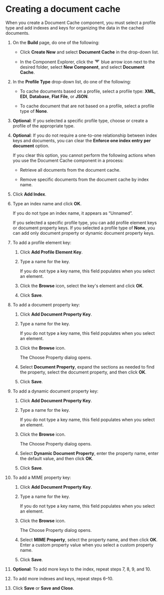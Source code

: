 # Creating a document cache

<head>
  <meta name="guidename" content="Integration"/>
  <meta name="context" content="GUID-2c01987d-a508-4597-a2e9-de9f04790d4f"/>
</head>


When you create a Document Cache component, you must select a profile type and add indexes and keys for organizing the data in the cached documents.

1.  On the **Build** page, do one of the following:

    -   Click **Create New** and select **Document Cache** in the drop-down list.

    -   In the Component Explorer, click the ![icon](../Images/main-ic-arrow-blue-down-16=GUID-CA79043B-869E-4C8B-A46E-5D4D4FA1DBEE=1=en-us=Low_ee257e3c-4362-486e-b1f1-4d613b679c4c.jpg) blue arrow icon next to the desired folder, select **New Component**, and select **Document Cache**.

2.  In the **Profile Type** drop-down list, do one of the following:

    -   To cache documents based on a profile, select a profile type: **XML**, **EDI**, **Database**, **Flat File**, or **JSON**.

    -   To cache document that are not based on a profile, select a profile type of **None**.

3.  **Optional**: If you selected a specific profile type, choose or create a profile of the appropriate type.

4.  **Optional**: If you do not require a one-to-one relationship between index keys and documents, you can clear the **Enforce one index entry per document** option.

    If you clear this option, you cannot perform the following actions when you use the Document Cache component in a process:

    -   Retrieve all documents from the document cache.

    -   Remove specific documents from the document cache by index name.

5.  Click **Add Index**.

6.  Type an index name and click **OK**.

    If you do not type an index name, it appears as “Unnamed”.

    If you selected a specific profile type, you can add profile element keys or document property keys. If you selected a profile type of **None**, you can add only document property or dynamic document property keys.

7.  To add a profile element key:

    1.  Click **Add Profile Element Key**.

    2.  Type a name for the key.

        If you do not type a key name, this field populates when you select an element.

    3.  Click the **Browse** icon, select the key's element and click **OK**.

    4.  Click **Save**.

8.  To add a document property key:

    1.  Click **Add Document Property Key**.

    2.  Type a name for the key.

        If you do not type a key name, this field populates when you select an element.

    3.  Click the **Browse** icon.

        The Choose Property dialog opens.

    4.  Select **Document Property**, expand the sections as needed to find the property, select the document property, and then click **OK**.

    5.  Click **Save**.

9.  To add a dynamic document property key:

    1.  Click **Add Document Property Key**.

    2.  Type a name for the key.

        If you do not type a key name, this field populates when you select an element.

    3.  Click the **Browse** icon.

        The Choose Property dialog opens.

    4.  Select **Dynamic Document Property**, enter the property name, enter the default value, and then click **OK**.

    5.  Click **Save**.

10. To add a MIME property key:

    1.  Click **Add Document Property Key**.

    2.  Type a name for the key.

        If you do not type a key name, this field populates when you select an element.

    3.  Click the **Browse** icon.

        The Choose Property dialog opens.

    4.  Select **MIME Property**, select the property name, and then click **OK**. Enter a custom property value when you select a custom property name.

    5.  Click **Save**.

11. **Optional**: To add more keys to the index, repeat steps 7, 8, 9, and 10.

12. To add more indexes and keys, repeat steps 6–10.

13. Click **Save** or **Save and Close**.